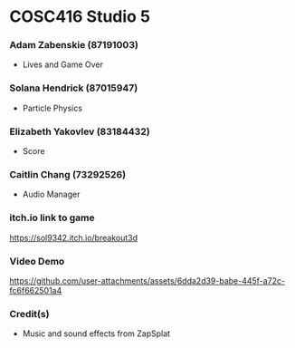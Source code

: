 # COSC416 Studio 5
### Adam Zabenskie (87191003)
- Lives and Game Over
### Solana Hendrick (87015947)
- Particle Physics
### Elizabeth Yakovlev (83184432)
- Score
### Caitlin Chang (73292526)
- Audio Manager

### itch.io link to game
https://sol9342.itch.io/breakout3d

### Video Demo
https://github.com/user-attachments/assets/6dda2d39-babe-445f-a72c-fc6f662501a4

### Credit(s)
- Music and sound effects from ZapSplat
